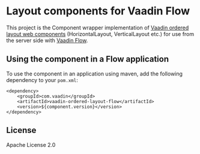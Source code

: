 # Layout components for Vaadin Flow

This project is the Component wrapper implementation of [Vaadin ordered layout web components](https://github.com/vaadin/web-components/) (HorizontalLayout, VerticalLayout etc.)
for use from the server side with [Vaadin Flow](https://github.com/vaadin/flow).

## Using the component in a Flow application

To use the component in an application using maven,
add the following dependency to your `pom.xml`:
```
<dependency>
    <groupId>com.vaadin</groupId>
    <artifactId>vaadin-ordered-layout-flow</artifactId>
    <version>${component.version}</version>
</dependency>
```

## License

Apache License 2.0
